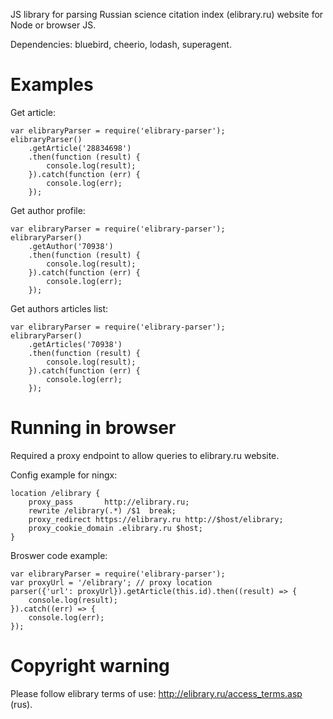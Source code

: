 JS library for parsing Russian science citation index (elibrary.ru) website for Node or browser JS.

Dependencies: bluebird, cheerio, lodash, superagent.

# Examples

Get article:
```
var elibraryParser = require('elibrary-parser');
elibraryParser()
	.getArticle('28834698')
	.then(function (result) {
		console.log(result);
	}).catch(function (err) {
		console.log(err);
	});

```

Get author profile:
```
var elibraryParser = require('elibrary-parser');
elibraryParser()
	.getAuthor('70938')
	.then(function (result) {
		console.log(result);
	}).catch(function (err) {
		console.log(err);
	});

```

Get authors articles list:
```
var elibraryParser = require('elibrary-parser');
elibraryParser()
	.getArticles('70938')
	.then(function (result) {
		console.log(result);
	}).catch(function (err) {
		console.log(err);
	});
``` 

# Running in browser

Required a proxy endpoint to allow queries to elibrary.ru website.

Config example for ningx:

```
location /elibrary {
	proxy_pass       http://elibrary.ru;
	rewrite /elibrary(.*) /$1  break;
	proxy_redirect https://elibrary.ru http://$host/elibrary;
	proxy_cookie_domain .elibrary.ru $host;
}
```

Broswer code example:
```
var elibraryParser = require('elibrary-parser');
var proxyUrl = '/elibrary'; // proxy location
parser({'url': proxyUrl}).getArticle(this.id).then((result) => {
	console.log(result);
}).catch((err) => {
	console.log(err);
});

```

# Copyright warning
Please follow elibrary terms of use: http://elibrary.ru/access_terms.asp (rus).
